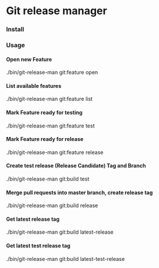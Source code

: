 # Git release manager

### Install

### Usage

#### Open new Feature

./bin/git-release-man git:feature open

#### List available features

./bin/git-release-man git:feature list

#### Mark Feature ready for testing

./bin/git-release-man git:feature test

#### Mark Feature ready for release

./bin/git-release-man git:feature release

#### Create test release (Release Candidate) Tag and Branch

./bin/git-release-man git:build test

#### Merge pull requests into master branch, create release tag

./bin/git-release-man git:build release

#### Get latest release tag

./bin/git-release-man git:build latest-release

#### Get latest test release tag

./bin/git-release-man git:build latest-test-release
